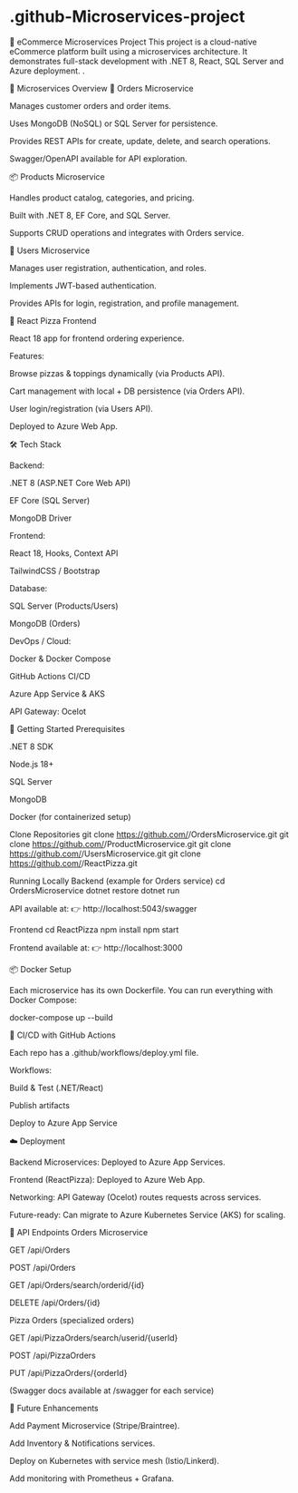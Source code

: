 # .github-Microservices-project
🍕 eCommerce Microservices Project  This project is a cloud-native eCommerce platform built using a microservices architecture. It demonstrates full-stack development with .NET 8, React, SQL Server and Azure deployment.
.

📂 Microservices Overview
🛒 Orders Microservice

Manages customer orders and order items.

Uses MongoDB (NoSQL) or SQL Server for persistence.

Provides REST APIs for create, update, delete, and search operations.

Swagger/OpenAPI available for API exploration.

📦 Products Microservice

Handles product catalog, categories, and pricing.

Built with .NET 8, EF Core, and SQL Server.

Supports CRUD operations and integrates with Orders service.

👤 Users Microservice

Manages user registration, authentication, and roles.

Implements JWT-based authentication.

Provides APIs for login, registration, and profile management.

🍕 React Pizza Frontend

React 18 app for frontend ordering experience.

Features:

Browse pizzas & toppings dynamically (via Products API).

Cart management with local + DB persistence (via Orders API).

User login/registration (via Users API).

Deployed to Azure Web App.

🛠️ Tech Stack

Backend:

.NET 8 (ASP.NET Core Web API)

EF Core (SQL Server)

MongoDB Driver

Frontend:

React 18, Hooks, Context API

TailwindCSS / Bootstrap

Database:

SQL Server (Products/Users)

MongoDB (Orders)

DevOps / Cloud:

Docker & Docker Compose

GitHub Actions CI/CD

Azure App Service & AKS

API Gateway: Ocelot

🚀 Getting Started
Prerequisites

.NET 8 SDK

Node.js 18+

SQL Server

MongoDB

Docker
 (for containerized setup)

Clone Repositories
git clone https://github.com/<org-name>/OrdersMicroservice.git
git clone https://github.com/<org-name>/ProductMicroservice.git
git clone https://github.com/<org-name>/UsersMicroservice.git
git clone https://github.com/<org-name>/ReactPizza.git

Running Locally
Backend (example for Orders service)
cd OrdersMicroservice
dotnet restore
dotnet run


API available at:
👉 http://localhost:5043/swagger

Frontend
cd ReactPizza
npm install
npm start


Frontend available at:
👉 http://localhost:3000

📦 Docker Setup

Each microservice has its own Dockerfile.
You can run everything with Docker Compose:

docker-compose up --build

🔄 CI/CD with GitHub Actions

Each repo has a .github/workflows/deploy.yml file.

Workflows:

Build & Test (.NET/React)

Publish artifacts

Deploy to Azure App Service

☁️ Deployment

Backend Microservices: Deployed to Azure App Services.

Frontend (ReactPizza): Deployed to Azure Web App.

Networking: API Gateway (Ocelot) routes requests across services.

Future-ready: Can migrate to Azure Kubernetes Service (AKS) for scaling.

📖 API Endpoints
Orders Microservice

GET /api/Orders

POST /api/Orders

GET /api/Orders/search/orderid/{id}

DELETE /api/Orders/{id}

Pizza Orders (specialized orders)

GET /api/PizzaOrders/search/userid/{userId}

POST /api/PizzaOrders

PUT /api/PizzaOrders/{orderId}

(Swagger docs available at /swagger for each service)

📌 Future Enhancements

Add Payment Microservice (Stripe/Braintree).

Add Inventory & Notifications services.

Deploy on Kubernetes with service mesh (Istio/Linkerd).

Add monitoring with Prometheus + Grafana.
